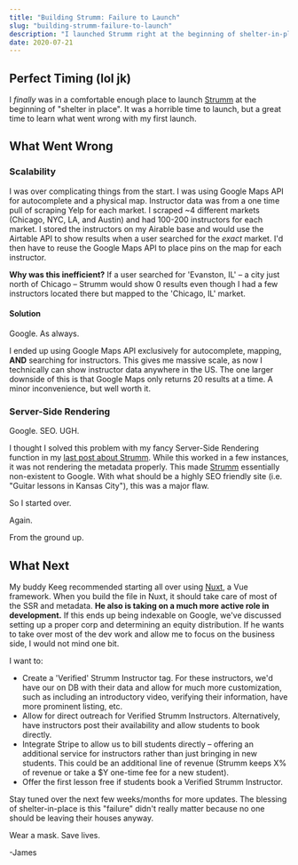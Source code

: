 ```yaml
---
title: "Building Strumm: Failure to Launch"
slug: "building-strumm-failure-to-launch"
description: "I launched Strumm right at the beginning of shelter-in-place.  Horrible time to launch, but a great time to learn what went wrong with my first launch."
date: 2020-07-21
---
```


## Perfect Timing (lol jk)
I _finally_ was in a comfortable enough place to launch [Strumm](https://www.strumm.co) at the beginning of "shelter in place".  It was a horrible time to launch, but a great time to learn what went wrong with my first launch.

## What Went Wrong
### Scalability
I was over complicating things from the start.  I was using Google Maps API for autocomplete and a physical map. Instructor data was from a one time pull of scraping Yelp for each market.  I scraped ~4 different markets (Chicago, NYC, LA, and Austin) and had 100-200 instructors for each market.  I stored the instructors on my Airable base and would use the Airtable API to show results when a user searched for the _exact_ market.   I'd then have to reuse the Google Maps API to place pins on the map for each instructor.  

**Why was this inefficient?**  If a user searched for 'Evanston, IL' – a city just north of Chicago – Strumm would show 0 results even though I had a few instructors located there but mapped to the 'Chicago, IL' market.

#### Solution
Google.  As always.

I ended up using Google Maps API exclusively for autocomplete, mapping, **AND** searching for instructors.  This gives me massive scale, as now I technically can show instructor data anywhere in the US.  The one larger downside of this is that Google Maps only returns 20 results at a time.  A minor inconvenience, but well worth it.

### Server-Side Rendering
Google.  SEO.  UGH.

I thought I solved this problem with my fancy Server-Side Rendering function in my [last post about Strumm](/blog/building-strumm-updates-from-4-months-in).  While this worked in a few instances, it was not rendering the metadata properly.  This made [Strumm](https://www.strumm.co) essentially non-existent to Google.  With what should be a highly SEO friendly site (i.e. "Guitar lessons in Kansas City"), this was a major flaw. 

So I started over.

Again.

From the ground up.

## What Next
My buddy Keeg recommended starting all over using [Nuxt](https://www.nuxtjs.org), a Vue framework.  When you build the file in Nuxt, it should take care of most of the SSR and metadata.  **He also is taking on a much more active role in development.**  If this ends up being indexable on Google, we've discussed setting up a proper corp and determining an equity distribution.  If he wants to take over most of the dev work and allow me to focus on the business side, I would not mind one bit.

I want to:
-  Create a 'Verified' Strumm Instructor tag.  For these instructors, we'd have our on DB with their data and allow for much more customization, such as including an introductory video, verifying their information, have more prominent listing, etc.
-  Allow for direct outreach for Verified Strumm Instructors.  Alternatively, have instructors post their availability and allow students to book directly.
-  Integrate Stripe to allow us to bill students directly – offering an additional service for instructors rather than just bringing in new students.  This could be an additional line of revenue (Strumm keeps X% of revenue or take a $Y one-time fee for a new student).
-  Offer the first lesson free if students book a Verified Strumm Instructor.

Stay tuned over the next few weeks/months for more updates.  The blessing of shelter-in-place is this "failure" didn't really matter because no one should be leaving their houses anyway.

Wear a mask.  Save lives. 

-James